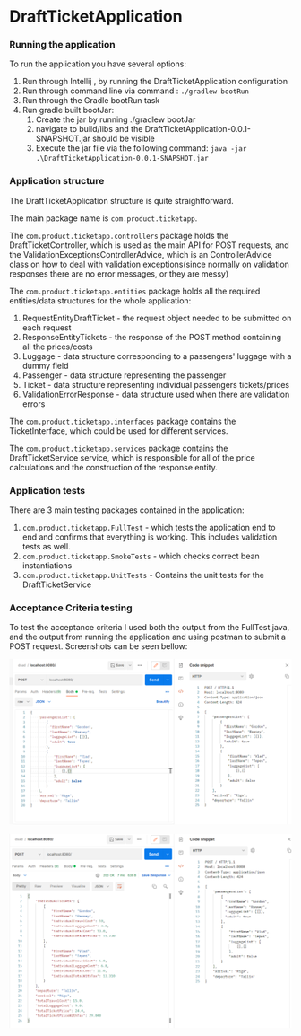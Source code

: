 # DraftTicketApplication

### Running the application

To run the application you have several options:

1) Run through Intellij , by running the DraftTicketApplication configuration
2) Run through command line via command : `./gradlew bootRun`
3) Run through the Gradle bootRun task
4) Run gradle built bootJar:
    1) Create the jar by running ./gradlew bootJar
    2) navigate to build/libs and the DraftTicketApplication-0.0.1-SNAPSHOT.jar should be visible
    3) Execute the jar file via the following command: `java -jar .\DraftTicketApplication-0.0.1-SNAPSHOT.jar
       `

### Application structure

The DraftTicketApplication structure is quite straightforward.

The main package name is
`com.product.ticketapp`.

The `com.product.ticketapp.controllers` package holds the DraftTicketController, which is used as the main API for POST
requests, and the ValidationExceptionsControllerAdvice, which is an ControllerAdvice class on how to deal with
validation exceptions(since normally on validation responses there are no error messages, or they are messy)

The `com.product.ticketapp.entities` package holds all the required entities/data structures for the whole application:

1) RequestEntityDraftTicket - the request object needed to be submitted on each request
2) ResponseEntityTickets - the response of the POST method containing all the prices/costs
3) Luggage - data structure corresponding to a passengers' luggage with a dummy field
4) Passenger - data structure representing the passenger
5) Ticket - data structure representing individual passengers tickets/prices
6) ValidationErrorResponse - data structure used when there are validation errors

The `com.product.ticketapp.interfaces` package contains the TicketInterface, which could be used for different services.

The `com.product.ticketapp.services` package contains the DraftTicketService service, which is responsible for all of
the price calculations and the construction of the response entity.

### Application tests

There are 3 main testing packages contained in the application:

1) `com.product.ticketapp.FullTest` - which tests the application end to end and confirms that everything is working.
   This includes validation tests as well.
2) `com.product.ticketapp.SmokeTests` - which checks correct bean instantiations
3) `com.product.ticketapp.UnitTests` - Contains the unit tests for the DraftTicketService

### Acceptance Criteria testing

To test the acceptance criteria I used both the output from the FullTest.java, and the output from running the
application and using postman to submit a POST request. Screenshots can be seen bellow:

![image](Img/Capture.PNG)

![image1](Img/Capture1.PNG)
